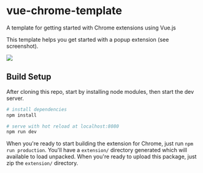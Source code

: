 # vue-chrome-template

A template for getting started with Chrome extensions using Vue.js

This template helps you get started with a popup extension (see screenshot).

![](http://mhmd.us/pfzXtP+)

## Build Setup

After cloning this repo, start by installing node modules, then start the dev server.

``` bash
# install dependencies
npm install

# serve with hot reload at localhost:8080
npm run dev
```

When you're ready to start building the extension for Chrome, just run `npm run production`. 
You'll have a `extension/` directory generated which will available to load unpacked.
When you're ready to upload this package, just zip the `extension/` directory.
